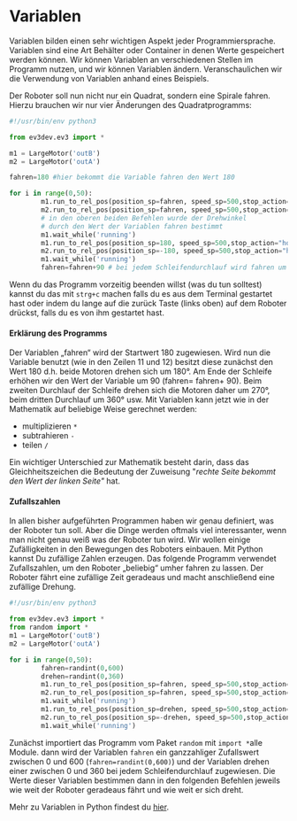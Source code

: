 # Variablen

Variablen bilden einen sehr wichtigen Aspekt jeder Programmiersprache. Variablen sind eine Art Behälter oder Container in denen Werte gespeichert werden können. Wir können Variablen an verschiedenen Stellen im Programm nutzen, und wir können Variablen ändern. Veranschaulichen wir die Verwendung von Variablen anhand eines Beispiels.

Der Roboter soll nun nicht nur ein Quadrat, sondern eine Spirale fahren. Hierzu brauchen wir nur vier Änderungen des  Quadratprogramms:

```python
#!/usr/bin/env python3

from ev3dev.ev3 import *

m1 = LargeMotor('outB')
m2 = LargeMotor('outA')

fahren=180 #hier bekommt die Variable fahren den Wert 180

for i in range(0,50):
        m1.run_to_rel_pos(position_sp=fahren, speed_sp=500,stop_action="hold")
        m2.run_to_rel_pos(position_sp=fahren, speed_sp=500,stop_action="hold")
        # in den oberen beiden Befehlen wurde der Drehwinkel
        # durch den Wert der Variablen fahren bestimmt 
        m1.wait_while('running')
        m1.run_to_rel_pos(position_sp=180, speed_sp=500,stop_action="hold")
        m2.run_to_rel_pos(position_sp=-180, speed_sp=500,stop_action="hold")
        m1.wait_while('running')
        fahren=fahren+90 # bei jedem Schleifendurchlauf wird fahren um 90 vergrößert 
```

Wenn du das Programm vorzeitig beenden willst \(was du tun solltest\) kannst du das mit `strg+c` machen falls du es aus dem Terminal gestartet hast oder indem du lange auf die zurück Taste \(links oben\) auf dem Roboter drückst, falls du es von ihm gestartet hast.

#### Erklärung des Programms

Der Variablen „fahren“ wird der Startwert 180 zugewiesen. Wird nun die Variable benutzt \(wie in den Zeilen 11 und 12\) besitzt diese zunächst den Wert 180 d.h. beide Motoren drehen sich um 180°. Am Ende der Schleife erhöhen wir den Wert der Variable um 90 \(fahren= fahren+ 90\). Beim zweiten Durchlauf der Schleife drehen sich die Motoren daher um 270°, beim dritten Durchlauf um 360° usw. Mit Variablen kann jetzt wie in der Mathematik auf beliebige Weise gerechnet werden: 

* multiplizieren `*`
* subtrahieren `-`
* teilen `/`

Ein wichtiger Unterschied zur Mathematik besteht darin, dass das Gleichheitszeichen die Bedeutung der Zuweisung "_rechte Seite bekommt den Wert der linken Seite"_ hat.

#### Zufallszahlen

In allen bisher aufgeführten Programmen haben wir genau definiert, was der Roboter tun soll. Aber die Dinge werden oftmals viel interessanter, wenn man nicht genau weiß was der Roboter tun wird. Wir wollen einige Zufälligkeiten in den Bewegungen des Roboters einbauen. Mit Python kannst Du zufällige Zahlen erzeugen. Das folgende Programm verwendet Zufallszahlen, um den Roboter „beliebig“ umher fahren zu lassen. Der Roboter fährt eine zufällige Zeit geradeaus und macht anschließend eine zufällige Drehung.

```python
#!/usr/bin/env python3

from ev3dev.ev3 import *
from random import *
m1 = LargeMotor('outB')
m2 = LargeMotor('outA')

for i in range(0,50):
        fahren=randint(0,600)
        drehen=randint(0,360)
        m1.run_to_rel_pos(position_sp=fahren, speed_sp=500,stop_action="hold")
        m2.run_to_rel_pos(position_sp=fahren, speed_sp=500,stop_action="hold")
        m1.wait_while('running')
        m1.run_to_rel_pos(position_sp=drehen, speed_sp=500,stop_action="hold")
        m2.run_to_rel_pos(position_sp=-drehen, speed_sp=500,stop_action="hold")
        m1.wait_while('running')

```

Zunächst importiert das Programm vom Paket `random` mit `import *`alle Module. dann wird der Variablen `fahren` ein ganzzahliger Zufallswert zwischen 0 und 600 \(`fahren=randint(0,600)`\) und der Variablen drehen einer zwischen 0 und 360 bei jedem Schleifendurchlauf zugewiesen. Die Werte dieser Variablen bestimmen dann in den folgenden Befehlen jeweils wie weit der Roboter geradeaus fährt und wie weit er sich dreht.

Mehr zu Variablen in Python findest du [hier](https://www.python-kurs.eu/python3_variablen.php). 

